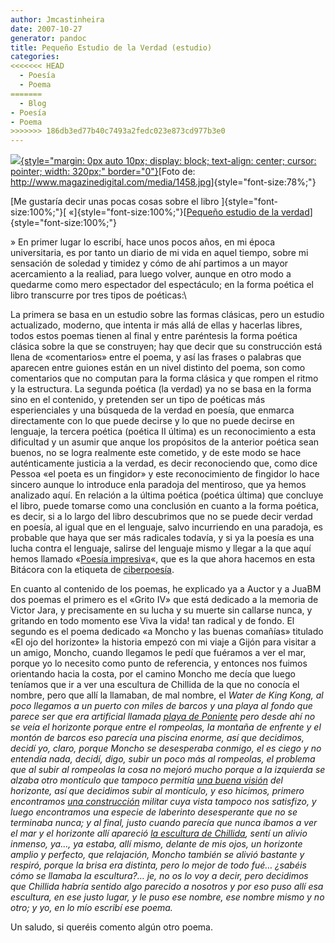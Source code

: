 ```yaml
---
author: Jmcastinheira
date: 2007-10-27
generator: pandoc
title: Pequeño Estudio de la Verdad (estudio)
categories:
<<<<<<< HEAD
  - Poesía
  - Poema
=======
  - Blog
- Poesía
- Poema
>>>>>>> 186db3ed77b40c7493a2fedc023e873cd977b3e0
---
```


[![](http://www.magazinedigital.com/media/1458.jpg){style="margin: 0px auto 10px; display: block; text-align: center; cursor: pointer; width: 320px;"
border="0"}](http://www.magazinedigital.com/media/1458.jpg)[Foto de:
<http://www.magazinedigital.com/media/1458.jpg>]{style="font-size:78%;"}

[Me gustaría decir unas pocas cosas sobre el libro
]{style="font-size:100%;"}[ «]{style="font-size:100%;"}[[Pequeño estudio
de la
verdad](http://docs.google.com/Doc?id=dk4fxk2_6g9sgft&pli=1)]{style="font-size:100%;"}

» En primer lugar lo escribí, hace unos pocos años, en mi época
universitaria, es por tanto un diario de mi vida en aquel tiempo, sobre
mi sensación de soledad y timidez y cómo de ahí partimos a un mayor
acercamiento a la realiad, para luego volver, aunque en otro modo a
quedarme como mero espectador del espectáculo; en la forma poética el
libro transcurre por tres tipos de poéticas:\

La primera se basa en un estudio sobre las formas clásicas, pero un
estudio actualizado, moderno, que intenta ir más allá de ellas y
hacerlas libres, todos estos poemas tienen al final y entre paréntesis
la forma poética clásica sobre la que se construyen; hay que decir que
su construcción está llena de «comentarios» entre el poema, y así las
frases o palabras que aparecen entre guiones están en un nivel distinto
del poema, son como comentarios que no computan para la forma clásica y
que rompen el ritmo y la estructura. La segunda poética (la verdad) ya
no se basa en la forma sino en el contenido, y pretenden ser un tipo de
poéticas más esperienciales y una búsqueda de la verdad en poesía, que
enmarca directamente con lo que puede decirse y lo que no puede decirse
en lenguaje, la tercera poética (poética II última) es un reconocimiento
a esta dificultad y un asumir que anque los propósitos de la anterior
poética sean buenos, no se logra realmente este cometido, y de este modo
se hace auténticamente justicia a la verdad, es decir reconociendo que,
como dice Pessoa «el poeta es un fingidor» y este reconocimiento de
fingidor lo hace sincero aunque lo introduce enla paradoja del
mentiroso, que ya hemos analizado aquí. En relación a la última poética
(poética última) que concluye el libro, puede tomarse como una
conclusión en cuanto a la forma poética, es decir, si a lo largo del
libro descubrimos que no se puede decir verdad en poesía, al igual que
en el lenguaje, salvo incurriendo en una paradoja, es probable que haya
que ser más radicales todavía, y si ya la poesía es una lucha contra el
lenguaje, salirse del lenguaje mismo y llegar a la que aquí hemos
llamado «[Poesía
impresiva](http://lorealenelespejo.blogspot.com/2007/10/ciberpoesia-o-poesia-impresiva.html)«,
que es la que ahora hacemos en esta Bitácora con la etiqueta de
[ciberpoesía](http://lorealenelespejo.blogspot.com/search/label/Ciberpoema).

    
En cuanto al contenido de los poemas, he explicado ya a Auctor y a JuaBM dos poemas el primero es el «Grito IV» que está dedicado a la memoria de Victor Jara, y precisamente en su lucha y su muerte sin callarse nunca, y gritando en todo momento ese Viva la vida! tan radical y de fondo. El segundo es el poema dedicado «a Moncho y las buenas comañías» titulado «El ojo del horizonte»<span style="font-size:100%;"> la historia empezó con mi viaje a Gijón para visitar a un amigo, Moncho, cuando llegamos le pedí que fuéramos a ver el mar, porque yo lo necesito como punto de referencia, y entonces nos fuimos orientando hacia la costa, por el camino Moncho me decía que luego teníamos que ir a ver una escultura de Chillida de la que no conocía el nombre, pero que allí la llamaban, de mal nombre, el <span style="font-style: italic;">Water de King Kong, al poco llegamos a un puerto con miles de barcos y una playa al fondo que parece ser que era artificial llamada [playa de Poniente](http://www.pueblos-espana.org/asturias/asturias/gijon/Playa+de+Poniente) pero desde ahí no se veía el horizonte porque entre el rompeolas, la montaña de enfrente y el montón de barcos eso parecía una piscina enorme, así que decidimos, decidí yo, claro, porque Moncho se desesperaba conmigo, el es ciego y no entendía nada, decidí, digo, subir un poco más al rompeolas, el problema que al subir al rompeolas la cosa no mejoró mucho porque a la izquierda se alzaba otro montículo que tampoco permitía [una buena visión](http://www.pueblos-espana.org/asturias/asturias/gijon/Las+olas+rompen+con+fuerza) del horizonte, así que decidimos subir al montículo, y eso hicimos, primero encontramos [una construcción](http://www.pueblos-espana.org/asturias/asturias/gijon/Moderno+Ca%F1%F3n+del+Siglo+XVIII) militar cuya vista tampoco nos satisfizo, y luego encontramos una especie de laberinto desesperante que no se terminaba nunca; y al final, justo cuando parecía que nunca íbamos a ver el mar y el horizonte allí apareció [la escultura de Chillida](http://www.pueblos-espana.org/asturias/asturias/gijon/Elogio+al+horizonte+2), sentí un alivio inmenso, ya&#8230;, ya estaba, allí mismo, delante de mis ojos, un horizonte amplio y perfecto, que relajación, Moncho también se alivió bastante y respiró, porque la brisa era distinta, pero lo mejor de todo fué&#8230; ¿sabéis cómo se llamaba la escultura?&#8230; je, no os lo voy a decir, pero decidimos que Chillida habría sentido algo parecido a nosotros y por eso puso allí esa escultura, en ese justo lugar, y le puso ese nombre, ese nombre mismo y no otro; y yo, en lo mío escribí ese poema. 
      
      
Un saludo, si queréis comento algún otro poema.
